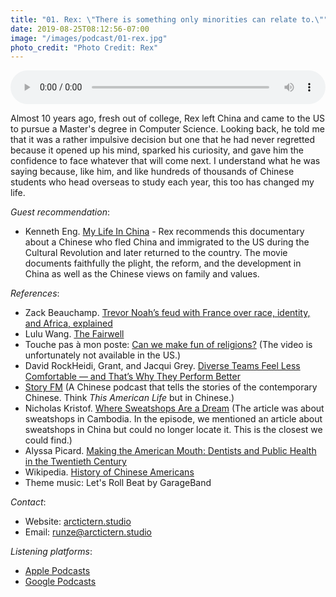 ```yaml
---
title: "01. Rex: \"There is something only minorities can relate to.\""
date: 2019-08-25T08:12:56-07:00
image: "/images/podcast/01-rex.jpg"
photo_credit: "Photo Credit: Rex"
---
```


<audio controls style="width: 100%;">
  <source src="https://feeds.soundcloud.com/stream/678924507-arctic_tern-01-rex-there-is-something-only-minorities-can-relate-to.mp3" type='audio/mp3'>
</audio>

Almost 10 years ago, fresh out of college, Rex left China and came to the US to pursue a Master's degree in Computer Science. Looking back, he told me that it was a rather impulsive decision but one that he had never regretted because it opened up his mind, sparked his curiosity, and gave him the confidence to face whatever that will come next. I understand what he was saying because, like him, and like hundreds of thousands of Chinese students who head overseas to study each year, this too has changed my life.

*Guest recommendation*:

+ Kenneth Eng. [My Life In China](https://amzn.to/2lFp0RQ) - Rex recommends this documentary about a Chinese who fled China and immigrated to the US during the Cultural Revolution and later returned to the country. The movie documents faithfully the plight, the reform, and the development in China as well as the Chinese views on family and values.

*References*:

+ Zack Beauchamp. [Trevor Noah’s feud with France over race, identity, and Africa, explained](https://bit.ly/2zTgiG3)
+ Lulu Wang. [The Fairwell](https://bit.ly/2HhbnPZ)
+ Touche pas à mon poste: [Can we make fun of religions?](https://bit.ly/2m93XY0) (The video is unfortunately not available in the US.)
+ David RockHeidi, Grant, and Jacqui Grey. [Diverse Teams Feel Less Comfortable — and That’s Why They Perform Better](https://bit.ly/2dbXyCd)
+ [Story FM](http://storyfm.cn/) (A Chinese podcast that tells the stories of the contemporary Chinese. Think *This American Life* but in Chinese.)
+ Nicholas Kristof. [Where Sweatshops Are a Dream](https://nyti.ms/2MoG1Zk) (The article was about sweatshops in Cambodia. In the episode, we mentioned an article about sweatshops in China but could no longer locate it. This is the closest we could find.)
+ Alyssa Picard. [Making the American Mouth: Dentists and Public Health in the Twentieth Century](https://amzn.to/2lN8zmc)
+ Wikipedia. [History of Chinese Americans](https://bit.ly/1JPt94b)
+ Theme music: Let's Roll Beat by GarageBand

*Contact*:

+ Website: [arctictern.studio](https://www.arctictern.studio/podcast/)
+ Email: runze@arctictern.studio

*Listening platforms*:

+ [Apple Podcasts](https://podcasts.apple.com/us/podcast/arctic-tern/id1479503786)
+ [Google Podcasts](https://podcasts.google.com/?feed=aHR0cHM6Ly9mZWVkcy5zb3VuZGNsb3VkLmNvbS91c2Vycy9zb3VuZGNsb3VkOnVzZXJzOjI5Njk0MTE1L3NvdW5kcy5yc3M%3D)

